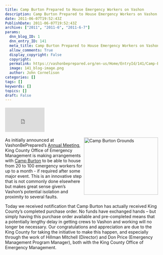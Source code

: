 ```yaml
---
title: Camp Burton Prepared to House Emergency Workers on Vashon
description: Camp Burton Prepared to House Emergency Workers on Vashon
date: 2011-06-07T19:52:43Z
PublishDate: 2011-06-07T19:52:43Z
archive: ["2011", "2011-6", "2011-6-7"]
params:
  dnn_blog_ID: 1
  dnn_entry_ID: 141
  meta_title: Camp Burton Prepared to House Emergency Workers on Vashon
  allow_comments: True
  display_copyright: False
  copyright:
  permalink: https://vashonbeprepared.org/en-us/Home/EntryId/141/Camp-Burton-Prepared-to-House-Emergency-Workers-on-Vashon
  image: 141_blog-image.png
  author: John Cornelison
categories: []
tags: []
keywords: []
topics: []
draft: False
---
```


<div class="wlWriterHeaderFooter" style="float:none; margin:0px; padding:4px 0px 4px 0px;"><iframe src="http://www.facebook.com/widgets/like.php?href=http://vashoneoc.org/Blogs/VashonPreparedness/tabid/164/EntryId/141/Camp-Burton-Prepared-to-House-Emergency-Workers-on-Vashon.aspx" scrolling="no" frameborder="0" style="border:none; width:130px; height:80px"></iframe></div><p><a href="./images/141/Windows-Live-Writer-Camp-Burton-Receives-Purchase-Order-From_A385-image_2.png"><img style="background-image: none; border-bottom: 0px; border-left: 0px; margin: 0px 0px 5px 5px; padding-left: 0px; padding-right: 0px; display: inline; float: right; border-top: 0px; border-right: 0px; padding-top: 0px" title="Camp Burton Grounds" border="0" alt="Camp Burton Grounds" align="right" src="./images/141/Windows-Live-Writer-Camp-Burton-Receives-Purchase-Order-From_A385-image_thumb.png" width="244" height="189" /></a>As initially announced at VashonBePrepared’s <a href="/Blogs/JohnsVashonDisasterPreparednessBlog/tabid/164/EntryId/96/Tom-Miner-presents-blunt-message-to-sell-out-crowd-for-VashonBePrepared-2011-Annual-Meeting.aspx" target="_blank">Annual Meeting</a>, King County Office of Emergency Management is making arrangements with <a href="http://www.campburton.com/" target="_blank">Camp Burton</a> to be able to house from 20 to 100 emergency workers for up to a month - if required after some major event. This is an innovative step that is not commonly done elsewhere but makes great sense given’s Vashon’s potential isolation and proximity to several faults.</p>  <p>Today we received notification that Camp Burton has actually received King County’s completed purchase order. No funds have exchanged hands – but simply having this purchase order available and pre-completed means that a potentially lengthy delay in getting crews to Vashon and working will no longer be necessary. Our congratulations and appreciation are due to the King County for taking the initiative to make this happen, and especially through the work of Hillman Mitchell (Director) and Don Price (Emergency Management Program Manager), both with the King County Office of Emergency Management.</p>
